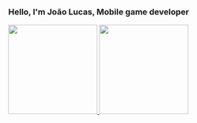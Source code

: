 ### Hello, I'm João Lucas, Mobile game developer
 <div>
  <a href="https://github.com/joaolucasm-s">
  <img height="180em" src="https://github-readme-stats.vercel.app/api?username=joaolucasm-s&show_icons=true&theme=dark&include_all_commits=true&count_private=true"/>
  <img height="180em" src="https://github-readme-stats.vercel.app/api/top-langs/?username={username}&theme=blue-green"/>
</div>
